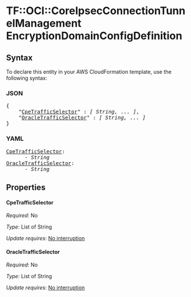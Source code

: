 # TF::OCI::CoreIpsecConnectionTunnelManagement EncryptionDomainConfigDefinition

## Syntax

To declare this entity in your AWS CloudFormation template, use the following syntax:

### JSON

<pre>
{
    "<a href="#cpetrafficselector" title="CpeTrafficSelector">CpeTrafficSelector</a>" : <i>[ String, ... ]</i>,
    "<a href="#oracletrafficselector" title="OracleTrafficSelector">OracleTrafficSelector</a>" : <i>[ String, ... ]</i>
}
</pre>

### YAML

<pre>
<a href="#cpetrafficselector" title="CpeTrafficSelector">CpeTrafficSelector</a>: <i>
      - String</i>
<a href="#oracletrafficselector" title="OracleTrafficSelector">OracleTrafficSelector</a>: <i>
      - String</i>
</pre>

## Properties

#### CpeTrafficSelector

_Required_: No

_Type_: List of String

_Update requires_: [No interruption](https://docs.aws.amazon.com/AWSCloudFormation/latest/UserGuide/using-cfn-updating-stacks-update-behaviors.html#update-no-interrupt)

#### OracleTrafficSelector

_Required_: No

_Type_: List of String

_Update requires_: [No interruption](https://docs.aws.amazon.com/AWSCloudFormation/latest/UserGuide/using-cfn-updating-stacks-update-behaviors.html#update-no-interrupt)

